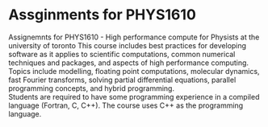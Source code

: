 # Assginments for PHYS1610
Assignemnts for PHYS1610 - High performance compute for Physists at the university of toronto
This course includes best practices for developing software as it applies to scientific computations, common numerical techniques and packages, and aspects of high performance computing. 
Topics include modelling, floating point computations, molecular dynamics, fast Fourier transforms, solving partial differential equations, parallel programming concepts, and hybrid programming.  
Students are required to have some programming experience in a compiled language (Fortran, C, C++).  The course uses C++ as the programming language.

